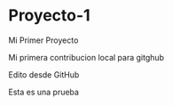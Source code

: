 # Proyecto-1
Mi Primer Proyecto

Mi primera contribucion local para gitghub


Edito desde GitHub

Esta es una prueba
